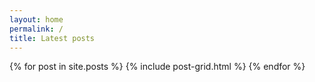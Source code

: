 ```yaml
---
layout: home 
permalink: /
title: Latest posts
---
```


<div class="tiles">
{% for post in site.posts %}
	{% include post-grid.html %}
{% endfor %}
</div><!-- /.tiles -->
